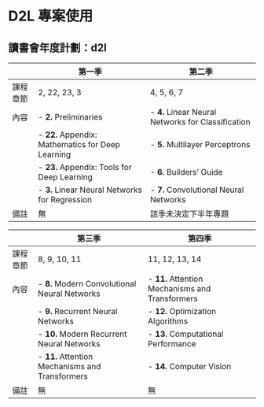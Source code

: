 # D2L 專案使用
## 讀書會年度計劃：d2l

|                  | 第一季                                               | 第二季                                                |
|------------------|----------------------------------------------------|-----------------------------------------------------|
| 課程章節          | 2, 22, 23, 3                                       | 4, 5, 6, 7                                          |
| 內容             | - **2.** Preliminaries                              | - **4.** Linear Neural Networks for Classification |
|                  | - **22.** Appendix: Mathematics for Deep Learning  | - **5.** Multilayer Perceptrons                    |
|                  | - **23.** Appendix: Tools for Deep Learning        | - **6.** Builders’ Guide                           |
|                  | - **3.** Linear Neural Networks for Regression     | - **7.** Convolutional Neural Networks             |
| 備註             | 無                                                  | 該季未決定下半年專題                                |

|                  | 第三季                                               | 第四季                                                |
|------------------|----------------------------------------------------|-----------------------------------------------------|
| 課程章節          | 8, 9, 10, 11                                       | 11, 12, 13, 14                                      |
| 內容             | - **8.** Modern Convolutional Neural Networks       | - **11.** Attention Mechanisms and Transformers    |
|                  | - **9.** Recurrent Neural Networks                 | - **12.** Optimization Algorithms                  |
|                  | - **10.** Modern Recurrent Neural Networks         | - **13.** Computational Performance                |
|                  | - **11.** Attention Mechanisms and Transformers    | - **14.** Computer Vision                          |
| 備註             | 無                                                  | 無                                                  |


